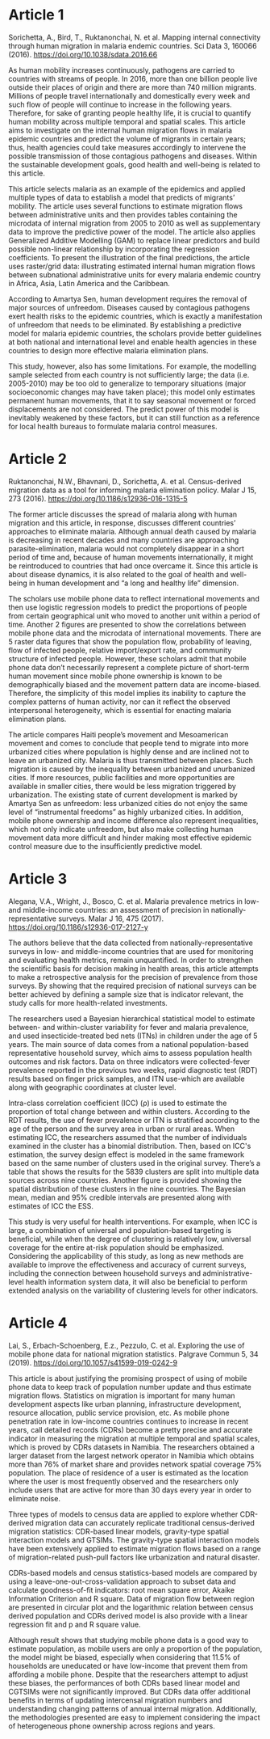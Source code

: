 # Article 1
Sorichetta, A., Bird, T., Ruktanonchai, N. et al. Mapping internal connectivity through human migration in malaria endemic countries. Sci Data 3, 160066 (2016). https://doi.org/10.1038/sdata.2016.66

As human mobility increases continuously, pathogens are carried to countries with streams of people. In 2016, more than one billion people live outside their places of origin and there are more than 740 million migrants. Millions of people travel internationally and domestically every week and such flow of people will continue to increase in the following years. Therefore, for sake of granting people healthy life, it is crucial to quantify human mobility across multiple temporal and spatial scales. This article aims to investigate on the internal human migration flows in malaria epidemic countries and predict the volume of migrants in certain years; thus, health agencies could take measures accordingly to intervene the possible transmission of those contagious pathogens and diseases. Within the sustainable development goals, good health and well-being is related to this article. 

This article selects malaria as an example of the epidemics and applied multiple types of data to establish a model that predicts of migrants’ mobility. The article uses several functions to estimate migration flows between administrative units and then provides tables containing the microdata of internal migration from 2005 to 2010 as well as supplementary data to improve the predictive power of the model. The article also applies Generalized Additive Modelling (GAM) to replace linear predictors and build possible non-linear relationship by incorporating the regression coefficients. To present the illustration of the final predictions, the article uses raster/grid data: illustrating estimated internal human migration flows between subnational administrative units for every malaria endemic country in Africa, Asia, Latin America and the Caribbean. 

According to Amartya Sen, human development requires the removal of major sources of unfreedom. Diseases caused by contagious pathogens exert health risks to the epidemic countries, which is exactly a manifestation of unfreedom that needs to be eliminated. By establishing a predictive model for malaria epidemic countries, the scholars provide better guidelines at both national and international level and enable health agencies in these countries to design more effective malaria elimination plans. 

This study, however, also has some limitations. For example, the modelling sample selected from each country is not sufficiently large; the data (i.e. 2005-2010) may be too old to generalize to temporary situations (major socioeconomic changes may have taken place); this model only estimates permanent human movements, that it to say seasonal movement or forced displacements are not considered. The predict power of this model is inevitably weakened by these factors, but it can still function as a reference for local health bureaus to formulate malaria control measures. 

# Article 2
Ruktanonchai, N.W., Bhavnani, D., Sorichetta, A. et al. Census-derived migration data as a tool for informing malaria elimination policy. Malar J 15, 273 (2016). https://doi.org/10.1186/s12936-016-1315-5

The former article discusses the spread of malaria along with human migration and this article, in response, discusses different countries’ approaches to eliminate malaria. Although annual death caused by malaria is decreasing in recent decades and many countries are approaching parasite-elimination, malaria would not completely disappear in a short period of time and, because of human movements internationally, it might be reintroduced to countries that had once overcame it. Since this article is about disease dynamics, it is also related to the goal of health and well-being in human development and “a long and healthy life” dimension. 

The scholars use mobile phone data to reflect international movements and then use logistic regression models to predict the proportions of people from certain geographical unit who moved to another unit within a period of time. Another 2 figures are presented to show the correlations between mobile phone data and the microdata of international movements. There are 5 raster data figures that show the population flow, probability of leaving, flow of infected people, relative import/export rate, and community structure of infected people. However, these scholars admit that mobile phone data don’t necessarily represent a complete picture of short-term human movement since mobile phone ownership is known to be demographically biased and the movement pattern data are income-biased. Therefore, the simplicity of this model implies its inability to capture the complex patterns of human activity, nor can it reflect the observed interpersonal heterogeneity, which is essential for enacting malaria elimination plans.

The article compares Haiti people’s movement and Mesoamerican movement and comes to conclude that people tend to migrate into more urbanized cities where population is highly dense and are inclined not to leave an urbanized city. Malaria is thus transmitted between places. Such migration is caused by the inequality between urbanized and unurbanized cities. If more resources, public facilities and more opportunities are available in smaller cities, there would be less migration triggered by urbanization. The existing state of current development is marked by Amartya Sen as unfreedom: less urbanized cities do not enjoy the same level of “instrumental freedoms” as highly urbanized cities. In addition, mobile phone ownership and income difference also represent inequalities, which not only indicate unfreedom, but also make collecting human movement data more difficult and hinder making most effective epidemic control measure due to the insufficiently predictive model.

# Article 3
Alegana, V.A., Wright, J., Bosco, C. et al. Malaria prevalence metrics in low- and middle-income countries: an assessment of precision in nationally-representative surveys. Malar J 16, 475 (2017). https://doi.org/10.1186/s12936-017-2127-y

The authors believe that the data collected from nationally-representative surveys in low- and middle-income countries that are used for monitoring and evaluating health metrics, remain unquantified. In order to strengthen the scientific basis for decision making in health areas, this article attempts to make a retrospective analysis for the precision of prevalence from those surveys. By showing that the required precision of national surveys can be better achieved by defining a sample size that is indicator relevant, the study calls for more health-related investments.

The researchers used a Bayesian hierarchical statistical model to estimate between- and within-cluster variability for fever and malaria prevalence, and used insecticide-treated bed nets (ITNs) in children under the age of 5 years. The main source of data comes from a national population-based representative household survey, which aims to assess population health outcomes and risk factors. Data on three indicators were collected-fever prevalence reported in the previous two weeks, rapid diagnostic test (RDT) results based on finger prick samples, and ITN use-which are available along with geographic coordinates at cluster level.

Intra-class correlation coefficient (ICC) (ρ) is used to estimate the proportion of total change between and within clusters. According to the RDT results, the use of fever prevalence or ITN is stratified according to the age of the person and the survey area in urban or rural areas. When estimating ICC, the researchers assumed that the number of individuals examined in the cluster has a binomial distribution. Then, based on ICC's estimation, the survey design effect is modeled in the same framework based on the same number of clusters used in the original survey. There’s a table that shows the results for the 5839 clusters are split into multiple data sources across nine countries. Another figure is provided showing the spatial distribution of these clusters in the nine countries. The Bayesian mean, median and 95% credible intervals are presented along with estimates of ICC the ESS.

This study is very useful for health interventions. For example, when ICC is large, a combination of universal and population-based targeting is beneficial, while when the degree of clustering is relatively low, universal coverage for the entire at-risk population should be emphasized. Considering the applicability of this study, as long as new methods are available to improve the effectiveness and accuracy of current surveys, including the connection between household surveys and administrative-level health information system data, it will also be beneficial to perform extended analysis on the variability of clustering levels for other indicators.

# Article 4
Lai, S., Erbach-Schoenberg, E.z., Pezzulo, C. et al. Exploring the use of mobile phone data for national migration statistics. Palgrave Commun 5, 34 (2019). https://doi.org/10.1057/s41599-019-0242-9 

This article is about justifying the promising prospect of using of mobile phone data to keep track of population number update and thus estimate migration flows. Statistics on migration is important for many human development aspects like urban planning, infrastructure development, resource allocation, public service provision, etc. As mobile phone penetration rate in low-income countries continues to increase in recent years, call detailed records (CDRs) become a pretty precise and accurate indicator in measuring the migration at multiple temporal and spatial scales, which is proved by CDRs datasets in Namibia. The researchers obtained a larger dataset from the largest network operator in Namibia which obtains more than 76% of market share and provides network spatial coverage 75% population. The place of residence of a user is estimated as the location where the user is most frequently observed and the researchers only include users that are active for more than 30 days every year in order to eliminate noise. 

Three types of models to census data are applied to explore whether CDR-derived migration data can accurately replicate traditional census-derived migration statistics: CDR-based linear models, gravity-type spatial interaction models and GTSIMs. The gravity-type spatial interaction models have been extensively applied to estimate migration flows based on a range of migration-related push-pull factors like urbanization and natural disaster. 

CDRs-based models and census statistics-based models are compared by using a leave-one-out-cross-validation approach to subset data and calculate goodness-of-fit indicators: root mean square error, Akaike Information Criterion and R square. Data of migration flow between region are presented in circular plot and the logarithmic relation between census derived population and CDRs derived model is also provide with a linear regression fit and p and R square value. 

Although result shows that studying mobile phone data is a good way to estimate population, as mobile users are only a proportion of the population, the model might be biased, especially when considering that 11.5% of households are uneducated or have low-income that prevent them from affording a mobile phone. Despite that the researchers attempt to adjust these biases, the performances of both CDRs based linear model and CGTSIMs were not significantly improved. But CDRs data offer additional benefits in terms of updating intercensal migration numbers and understanding changing patterns of annual internal migration. Additionally, the methodologies presented are easy to implement considering the impact of heterogeneous phone ownership across regions and years.
